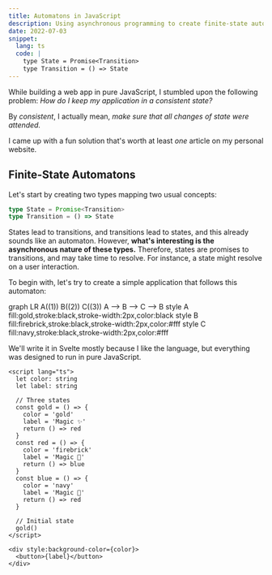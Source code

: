 ```yaml
---
title: Automatons in JavaScript
description: Using asynchronous programming to create finite-state automatons in pure JavaScript.
date: 2022-07-03
snippet:
  lang: ts
  code: |
    type State = Promise<Transition>
    type Transition = () => State
---
```


<script>
  import Automaton from './Automaton.svelte';
  import Mermaid from '$lib/Mermaid.svelte';
</script>

While building a web app in pure JavaScript, I stumbled upon the following problem: _How do I keep my application in a consistent state?_

By _consistent_, I actually mean, _make sure that all changes of state were attended._

I came up with a fun solution that's worth at least _one_ article on my personal website.

## Finite-State Automatons

Let's start by creating two types mapping two usual concepts:

```ts
type State = Promise<Transition>
type Transition = () => State
```

States lead to transitions, and transitions lead to states, and this already sounds like an automaton. However, **what's interesting is the asynchronous nature of these types.** Therefore, states are promises to transitions, and may take time to resolve. For instance, a state might resolve on a user interaction.

To begin with, let's try to create a simple application that follows this automaton:

<Mermaid>
  graph LR
    A((1))
    B((2))
    C((3))
    A --> B --> C --> B
    style A fill:gold,stroke:black,stroke-width:2px,color:black
    style B fill:firebrick,stroke:black,stroke-width:2px,color:#fff
    style C fill:navy,stroke:black,stroke-width:2px,color:#fff
</Mermaid>

We'll write it in Svelte mostly because I like the language, but everything was designed to run in pure JavaScript.

```svelte
<script lang="ts">
  let color: string
  let label: string

  // Three states
  const gold = () => {
    color = 'gold'
    label = 'Magic ✨'
    return () => red
  }
  const red = () => {
    color = 'firebrick'
    label = 'Magic 🚒'
    return () => blue
  }
  const blue = () => {
    color = 'navy'
    label = 'Magic 🚓'
    return () => red
  }

  // Initial state
  gold()
</script>

<div style:background-color={color}>
  <button>{label}</button>
</div>
```

<Automaton />
